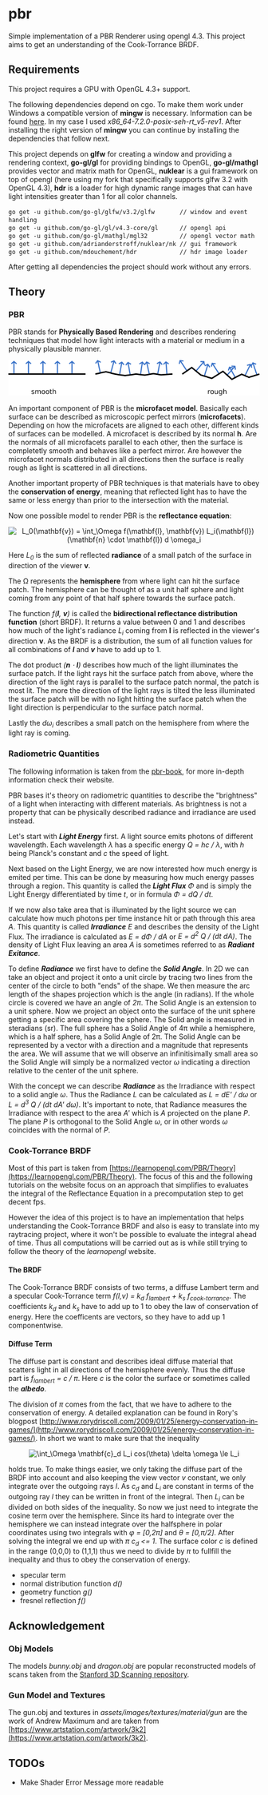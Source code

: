 # pbr

Simple implementation of a PBR Renderer using opengl 4.3. This project aims to get an understanding of the Cook-Torrance BRDF. 

## Requirements
This project requires a GPU with OpenGL 4.3+ support.

The following dependencies depend on cgo. To make them work under Windows a 
compatible version of **mingw** is necessary. Information can be found 
[here](https://github.com/go-gl/glfw/issues/91). In my case I used 
*x86_64-7.2.0-posix-seh-rt_v5-rev1*. After installing the right version of 
**mingw** you can continue by installing the dependencies that follow next.

This project depends on **glfw** for creating a window and providing a rendering 
context, **go-gl/gl** for providing bindings to OpenGL, **go-gl/mathgl** 
provides vector and matrix math for OpenGL, **nuklear** is a gui
framework on top of opengl (here using my fork that specifically supports glfw 3.2 with OpenGL 4.3), **hdr** is a loader for high dynamic range images
that can have light intensities greater than 1 for all color channels.
```
go get -u github.com/go-gl/glfw/v3.2/glfw       // window and event handling
go get -u github.com/go-gl/gl/v4.3-core/gl      // opengl api
go get -u github.com/go-gl/mathgl/mgl32         // opengl vector math
go get -u github.com/adrianderstroff/nuklear/nk // gui framework
go get -u github.com/mdouchement/hdr            // hdr image loader
```
After getting all dependencies the project should work without any errors.

## Theory

### PBR

PBR stands for **Physically Based Rendering** and describes rendering techniques that model how light interacts with a material or medium in a physically plausible manner.

<p align="center">
<img src="https://github.com/adrianderstroff/pbr/blob/master/assets/images/github/microfacet-model.png?raw=true" title="Microfacet Model" />
</p>

An important component of PBR is the **microfacet model**. Basically each surface can be described as microscopic perfect mirrors (**microfacets**). Depending on how the microfacets are aligned to each other, different kinds of surfaces can be modelled. A microfacet is described by its normal **h**. Are the normals of all microfacets parallel to each other, then the surface is completetly smooth and behaves like a perfect mirror. Are however the microfacet normals distributed in all directions then the surface is really rough as light is scattered in all directions.

Another important property of PBR techniques is that materials have to obey the **conservation of energy**, meaning that reflected light has to have the same or less energy than prior to the intersection with the material. 

Now one possible model to render PBR is the **reflectance equation**:
<p align="center">
<img src="https://latex.codecogs.com/png.latex?L_0(\mathbf{v})&space;=&space;\int_\Omega&space;f(\mathbf{l},&space;\mathbf{v})&space;L_i(\mathbf{l})&space;(\mathbf{n}&space;\cdot&space;\mathbf{l})&space;d&space;\omega_i" title="L_0(\mathbf{v}) = \int_\Omega f(\mathbf{l}, \mathbf{v}) L_i(\mathbf{l}) (\mathbf{n} \cdot \mathbf{l}) d \omega_i" />
</p>

Here *L<sub>0</sub>* is the sum of reflected **radiance** of a small patch of the surface in direction of the viewer **v**. 

The Ω represents the **hemisphere** from where light can hit the surface patch. The hemisphere can be thought of as a unit half sphere and light coming from any point of that half sphere towards the surface patch. 

The function *f(**l**, **v**)* is called the **bidirectional reflectance distribution function** (short BRDF). It returns a value between 0 and 1 and describes how much of the light's radiance *L<sub>i</sub>* coming from **l** is reflected in the viewer's direction **v**. As the BRDF is a distribution, the sum of all function values for all combinations of ***l*** and ***v*** have to add up to 1.

The dot product *(**n** ⋅ **l**)* describes how much of the light illuminates the surface patch. If the light rays hit the surface patch from above, where the direction of the light rays is parallel to the surface patch normal, the patch is most lit. The more the direction of the light rays is tilted the less illuminated the surface patch will be with no light hitting the surface patch when the light direction is perpendicular to the surface patch normal. 

Lastly the *dω<sub>i</sub>* describes a small patch on the hemisphere from where the light ray is coming.

### Radiometric Quantities

The following information is taken from the [pbr-book](http://www.pbr-book.org/3ed-2018/Color_and_Radiometry/Radiometry.html), for more in-depth information check their website.

PBR bases it's theory on radiometric quantities to describe the "brightness" of a light when interacting with different materials. As brightness is not a property that can be physically described radiance and irradiance are used instead. 

Let's start with ***Light Energy*** first. A light source emits photons of different wavelength. Each wavelength *λ* has a specific energy *Q = hc / λ*, with *h* being Planck's constant and *c* the speed of light.

Next based on the Light Energy, we are now interested how much energy is emited per time. This can be done by measuring how much energy passes through a region. This quantity is called the ***Light Flux*** *Φ* and is simply the Light Energy differentiated by time *t*, or in formula *Φ = dQ / dt*.

If we now also take area that is illuminated by the light source we can calculate how much photons per time instance hit or path through this area *A*. This quantity is called ***Irradiance*** *E* and describes the density of the Light Flux. The irradiance is calculated as  *E = dΦ / dA* or *E = d<sup>2</sup> Q / (dt dA)*. The density of Light Flux leaving an area *A* is sometimes referred to as ***Radiant Exitance***.

To define ***Radiance*** we first have to define the ***Solid Angle***. In 2D we can take an object and project it onto a unit circle by tracing two lines from the center of the circle to both "ends" of the shape. We then measure the arc length of the shapes projection which is the angle (in radians). If the whole circle is covered we have an angle of *2π*.
The Solid Angle is an extension to a unit sphere. Now we project an object onto the surface of the unit sphere getting a specific area covering the sphere. The Solid angle is measured in steradians (sr). The full sphere has a Solid Angle of 4π while a hemisphere, which is a half sphere, has a Solid Angle of 2π. The Solid Angle can be represented by a vector with a direction and a magnitude that represents the area. 
We will assume that we will observe an infinitisimally small area so the Solid Angle will simply be a normalized vector *ω* indicating a direction relative to the center of the unit sphere.

With the concept we can describe ***Radiance*** as the Irradiance with respect to a solid angle *ω*. Thus the Radiance *L* can be calculated as *L = dE' / dω* or *L = d<sup>3</sup> Q / (dt dA' dω)*. It's important to note, that Radiance measures the Irradiance with respect to the area *A'* which is *A* projected on the plane *P*. The plane *P* is orthogonal to the Solid Angle *ω*, or in other words *ω* coincides with the normal of *P*.

### Cook-Torrance BRDF

Most of this part is taken from [https://learnopengl.com/PBR/Theory](https://learnopengl.com/PBR/Theory). The focus of this and the following tutorials on the website focus on an approach that simplifies to evaluates the integral of the Reflectance Equation in a precomputation step to get decent fps.

However the idea of this project is to have an implementation that helps understanding the Cook-Torrance BRDF and also is easy to translate into my raytracing project, where it won't be possible to evaluate the integral ahead of time. Thus all computations will be carried out as is while still trying to follow the theory of the *learnopengl* website. 

#### The BRDF

The Cook-Torrance BRDF consists of two terms, a diffuse Lambert term and a specular Cook-Torrance term *f(l,v) = k<sub>d</sub> f<sub>lambert</sub> + k<sub>s</sub> f<sub>cook-torrance</sub>*. The coefficients *k<sub>d</sub>* and *k<sub>s</sub>* have to add up to 1 to obey the law of conservation of energy. Here the coefficents are vectors, so they have to add up 1 componentwise.

#### Diffuse Term

The diffuse part is constant and describes ideal diffuse material that scatters light in all directions of the hemisphere evenly. Thus the diffuse part is *f<sub>lambert</sub> = c / π*. Here *c* is the color the surface or sometimes called the ***albedo***. 

The division of *π* comes from the fact, that we have to adhere to the conservation of energy. A detailed explanation can be found in Rory's blogpost [http://www.rorydriscoll.com/2009/01/25/energy-conservation-in-games/](http://www.rorydriscoll.com/2009/01/25/energy-conservation-in-games/). 
In short we want to make sure that the inequality 

<p align="center">
<img src="https://latex.codecogs.com/png.latex?\int_\Omega&space;\mathbf{c}_d&space;L_i&space;cos(\theta)&space;\delta&space;\omega&space;\le&space;L_i" title="\int_\Omega \mathbf{c}_d L_i cos(\theta) \delta \omega \le L_i" />
</p>

holds true. To make things easier, we only taking the diffuse part of the BRDF into account and also keeping the view vector *v* constant, we only integrate over the outgoing rays *l*. As *c<sub>d</sub>* and *L<sub>i</sub>* are constant in terms of the outgoing ray *l* they can be written in front of the integral. Then *L<sub>i</sub>* can be divided on both sides of the inequality. So now we just need to integrate the cosine term over the hemisphere. Since its hard to integrate over the hemisphere we can instead integrate over the halfsphere in polar coordinates using two integrals with *φ = [0,2π]* and *θ = [0,π/2]*. After solving the integral we end up with *π c<sub>d</sub> <= 1*. The surface color *c* is defined in the range (0,0,0) to (1,1,1) thus we need to divide by *π* to fullfill the inequality and thus to obey the conservation of energy. 
- specular term
- normal distribution function *d()*
- geometry function *g()*
- fresnel reflection *f()*

## Acknowledgement

### Obj Models

The models *bunny.obj* and *dragon.obj* are popular reconstructed models of scans taken from the [Stanford 3D Scanning repository](http://graphics.stanford.edu/data/3Dscanrep/).

### Gun Model and Textures

The gun.obj and textures in *assets/images/textures/material/gun* are the work of Andrew Maximum and are taken from [https://www.artstation.com/artwork/3k2](https://www.artstation.com/artwork/3k2).

## TODOs

- Make Shader Error Message more readable